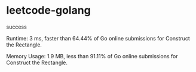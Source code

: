 # leetcode-golang

success

Runtime: 3 ms, faster than 64.44% of Go online submissions for Construct the Rectangle.

Memory Usage: 1.9 MB, less than 91.11% of Go online submissions for Construct the Rectangle.
